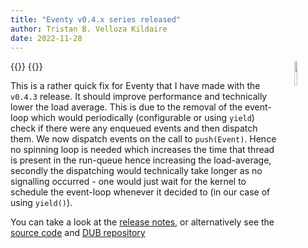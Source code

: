```yaml
---
title: "Eventy v0.4.x series released"
author: Tristan B. Velloza Kildaire
date: 2022-11-28
---
```


{{<bruh>}}
<img src="/projects/eventy/logo.png" width=10% height=10% style="float:right;gap;margin-left:20px">
{{</bruh>}}

This is a rather quick fix for Eventy that I have made with the `v0.4.3` release. It should improve performance and technically lower the load average. This is due to the removal of the event-loop which would periodically (configurable or using `yield`) check if there were any enqueued events and then dispatch them. We now dispatch events on the call to `push(Event)`. Hence no spinning loop is needed which increases the time that thread is present in the run-queue hence increasing the load-average, secondly the dispatching would technically take longer as no signalling occurred - one would just wait for the kernel to schedule the event-loop whenever it decided to (in our case of using `yield()`).

You can take a look at the [release notes](/projects/eventy/releases/v0.4.3/), or alternatively see the [source code](https://github.com/deavmi/eventy) and [DUB repository](https://code.dlang.org/packages/eventy)
